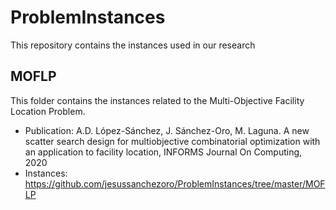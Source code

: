 # ProblemInstances
This repository contains the instances used in our research

## MOFLP
This folder contains the instances related to the Multi-Objective Facility Location Problem.
- Publication: A.D. López-Sánchez, J. Sánchez-Oro, M. Laguna. A new scatter search design for multiobjective combinatorial optimization with an application to facility location, INFORMS Journal On Computing, 2020
- Instances: https://github.com/jesussanchezoro/ProblemInstances/tree/master/MOFLP
